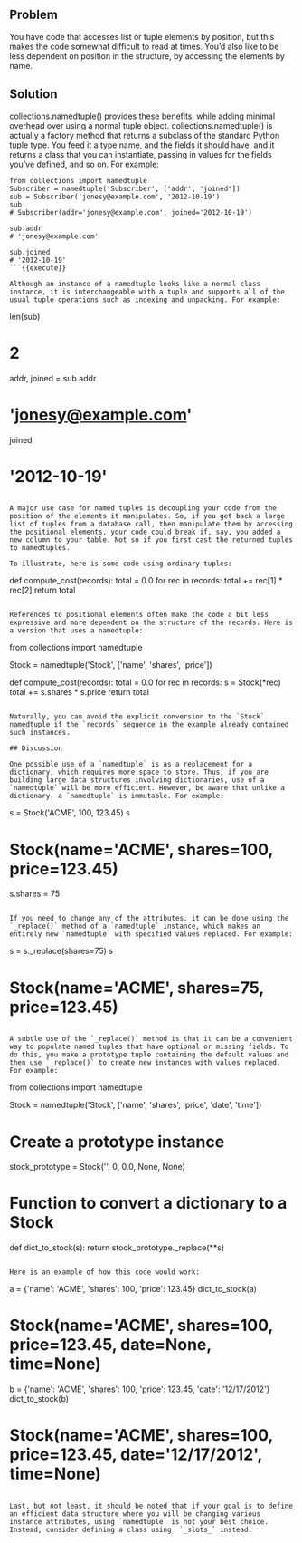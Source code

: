 ## Problem

You have code that accesses list or tuple elements by position, but this makes the code somewhat difficult to read at times. You’d also like to be less dependent on position in the structure, by accessing the elements by name.

## Solution

collections.namedtuple() provides these benefits, while adding minimal overhead over using a normal tuple object. collections.namedtuple() is actually a factory method that returns a subclass of the standard Python tuple type. You feed it a type name, and the fields it should have, and it returns a class that you can instantiate, passing in values for the fields you’ve defined, and so on. For example:

```
from collections import namedtuple
Subscriber = namedtuple('Subscriber', ['addr', 'joined'])
sub = Subscriber('jonesy@example.com', '2012-10-19')
sub
# Subscriber(addr='jonesy@example.com', joined='2012-10-19')

sub.addr
# 'jonesy@example.com'

sub.joined
# '2012-10-19'
```{{execute}}

Although an instance of a namedtuple looks like a normal class instance, it is interchangeable with a tuple and supports all of the usual tuple operations such as indexing and unpacking. For example:

```
len(sub)
# 2

addr, joined = sub
addr
# 'jonesy@example.com'

joined
# '2012-10-19'

```{{execute}}

A major use case for named tuples is decoupling your code from the position of the elements it manipulates. So, if you get back a large list of tuples from a database call, then manipulate them by accessing the positional elements, your code could break if, say, you added a new column to your table. Not so if you first cast the returned tuples to namedtuples.

To illustrate, here is some code using ordinary tuples:

```
def compute_cost(records):
    total = 0.0
    for rec in records:
        total += rec[1] * rec[2]
    return total

```{{execute}}

References to positional elements often make the code a bit less expressive and more dependent on the structure of the records. Here is a version that uses a namedtuple:

```
from collections import namedtuple

Stock = namedtuple('Stock', ['name', 'shares', 'price'])

def compute_cost(records):
    total = 0.0
    for rec in records:
        s = Stock(*rec)
        total += s.shares * s.price
    return total

```{{execute}}

Naturally, you can avoid the explicit conversion to the `Stock` namedtuple if the `records` sequence in the example already contained such instances.

## Discussion

One possible use of a `namedtuple` is as a replacement for a dictionary, which requires more space to store. Thus, if you are building large data structures involving dictionaries, use of a `namedtuple` will be more efficient. However, be aware that unlike a dictionary, a `namedtuple` is immutable. For example:

```
s = Stock('ACME', 100, 123.45)
s
# Stock(name='ACME', shares=100, price=123.45)

s.shares = 75

```{{execute}}

If you need to change any of the attributes, it can be done using the `_replace()` method of a `namedtuple` instance, which makes an entirely new `namedtuple` with specified values replaced. For example:

```
s = s._replace(shares=75)
s
# Stock(name='ACME', shares=75, price=123.45)
>>>
```{{execute}}

A subtle use of the `_replace()` method is that it can be a convenient way to populate named tuples that have optional or missing fields. To do this, you make a prototype tuple containing the default values and then use `_replace()` to create new instances with values replaced. For example:

```
from collections import namedtuple

Stock = namedtuple('Stock', ['name', 'shares', 'price', 'date', 'time'])

# Create a prototype instance
stock_prototype = Stock('', 0, 0.0, None, None)

# Function to convert a dictionary to a Stock
def dict_to_stock(s):
    return stock_prototype._replace(**s)

```{{execute}}

Here is an example of how this code would work:

```
a = {'name': 'ACME', 'shares': 100, 'price': 123.45}
dict_to_stock(a)
# Stock(name='ACME', shares=100, price=123.45, date=None, time=None)

b = {'name': 'ACME', 'shares': 100, 'price': 123.45, 'date': '12/17/2012'}
dict_to_stock(b)
# Stock(name='ACME', shares=100, price=123.45, date='12/17/2012', time=None)
```{{execute}}

Last, but not least, it should be noted that if your goal is to define an efficient data structure where you will be changing various instance attributes, using `namedtuple` is not your best choice. Instead, consider defining a class using  `_slots_` instead.